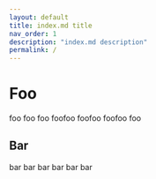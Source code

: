 ```yaml
---
layout: default
title: index.md title
nav_order: 1
description: "index.md description"
permalink: /
---
```


# Foo

foo foo foo foofoo foofoo foofoo foo

## Bar

bar bar bar bar bar bar 
